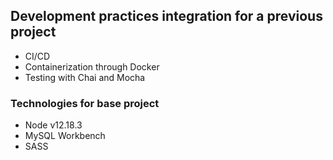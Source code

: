 ## Development practices integration for a previous project
- CI/CD 
- Containerization through Docker
- Testing with Chai and Mocha

### Technologies for base project
- Node v12.18.3
- MySQL Workbench
- SASS
